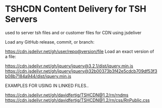 # TSHCDN Content Delivery for TSH Servers

used to server tsh files and or customer files 
for CDN 
using jsdeliver 

Load any GitHub release, commit, or branch:

https://cdn.jsdelivr.net/gh/user/repo@version/file
Load an exact version of a file:

https://cdn.jsdelivr.net/gh/jquery/jquery@3.2.1/dist/jquery.min.js
https://cdn.jsdelivr.net/gh/jquery/jquery@32b00373b3f42e5cdcb709df53f3b08b7184a944/dist/jquery.min.js

EXAMPLES FOR USING IN LINKED FILES.. 

https://cdn.jsdelivr.net/gh/davidfertig/TSHCDN@1.2/rn/rndms
https://cdn.jsdelivr.net/gh/davidfertig/TSHCDN@1.2/rn/css/RnPublic.css



